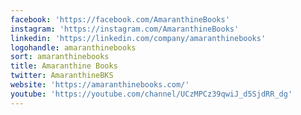 ```yaml
---
facebook: 'https://facebook.com/AmaranthineBooks'
instagram: 'https://instagram.com/AmaranthineBooks'
linkedin: 'https://linkedin.com/company/amaranthinebooks'
logohandle: amaranthinebooks
sort: amaranthinebooks
title: Amaranthine Books
twitter: AmaranthineBKS
website: 'https://amaranthinebooks.com/'
youtube: 'https://youtube.com/channel/UCzMPCz39qwiJ_d5SjdRR_dg'
---
```

